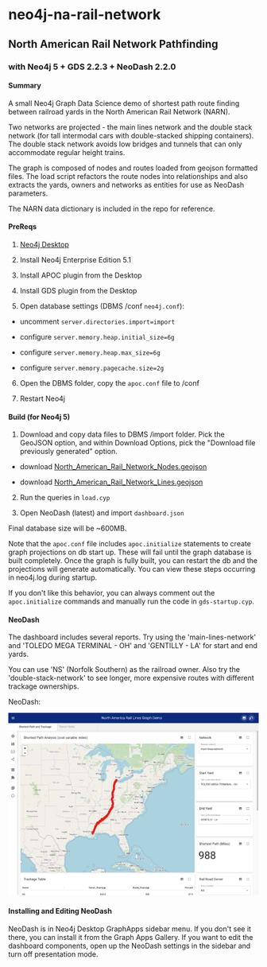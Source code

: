 # neo4j-na-rail-network
## North American Rail Network Pathfinding
### with Neo4j 5 + GDS 2.2.3 + NeoDash 2.2.0

#### Summary

A small Neo4j Graph Data Science demo of shortest path route finding between railroad yards in the North American Rail Network (NARN).

Two networks are projected - the main lines network and the double stack network (for tall intermodal cars with double-stacked shipping containers). The double stack network avoids low bridges and tunnels that can only accommodate regular height trains.

The graph is composed of nodes and routes loaded from geojson formatted files. The load script refactors the route nodes into relationships and also extracts the yards, owners and networks as entities for use as NeoDash parameters.

The NARN data dictionary is included in the repo for reference.

#### PreReqs

1. [Neo4j Desktop](https://neo4j.com/download)

2. Install Neo4j Enterprise Edition 5.1

3. Install APOC plugin from the Desktop

4. Install GDS plugin from the Desktop

5. Open database settings (DBMS /conf `neo4j.conf`):

  * uncomment `server.directories.import=import`

  * configure `server.memory.heap.initial_size=6g`

  * configure `server.memory.heap.max_size=6g`

  * configure `server.memory.pagecache.size=2g`

6. Open the DBMS folder, copy the `apoc.conf` file to /conf

7. Restart Neo4j

#### Build (for Neo4j 5)

1. Download and copy data files to DBMS /import folder.  Pick the GeoJSON option, and within Download Options, pick the "Download file previously generated" option.

  * download [North_American_Rail_Network_Nodes.geojson](https://hub.arcgis.com/datasets/usdot::north-american-rail-network-nodes/explore)

  * download [North_American_Rail_Network_Lines.geojson](https://hub.arcgis.com/datasets/usdot::north-american-rail-network-lines/explore)

2. Run the queries in `load.cyp`

3. Open NeoDash (latest) and import `dashboard.json`

Final database size will be ~600MB.

Note that the `apoc.conf` file includes `apoc.initialize` statements to create graph projections on db start up.  These will fail until the graph database is built completely.  Once the graph is fully built, you can restart the db and the projections will generate automatically.  You can view these steps occurring in neo4j.log during startup.

If you don't like this behavior, you can always comment out the `apoc.initialize` commands and manually run the code in `gds-startup.cyp`.

#### NeoDash

The dashboard includes several reports.  Try using the 'main-lines-network' and 'TOLEDO MEGA TERMINAL - OH' and 'GENTILLY - LA' for start and end yards.

You can use 'NS' (Norfolk Southern) as the railroad owner. Also try the 'double-stack-network' to see longer, more expensive routes with different trackage ownerships.

NeoDash:

![NeoDash](narn-image.png)

#### Installing and Editing NeoDash
NeoDash is in Neo4j Desktop GraphApps sidebar menu.
If you don't see it there, you can install it from the Graph Apps Gallery.
If you want to edit the dashboard components, open up the NeoDash settings in the sidebar and turn off presentation mode.
